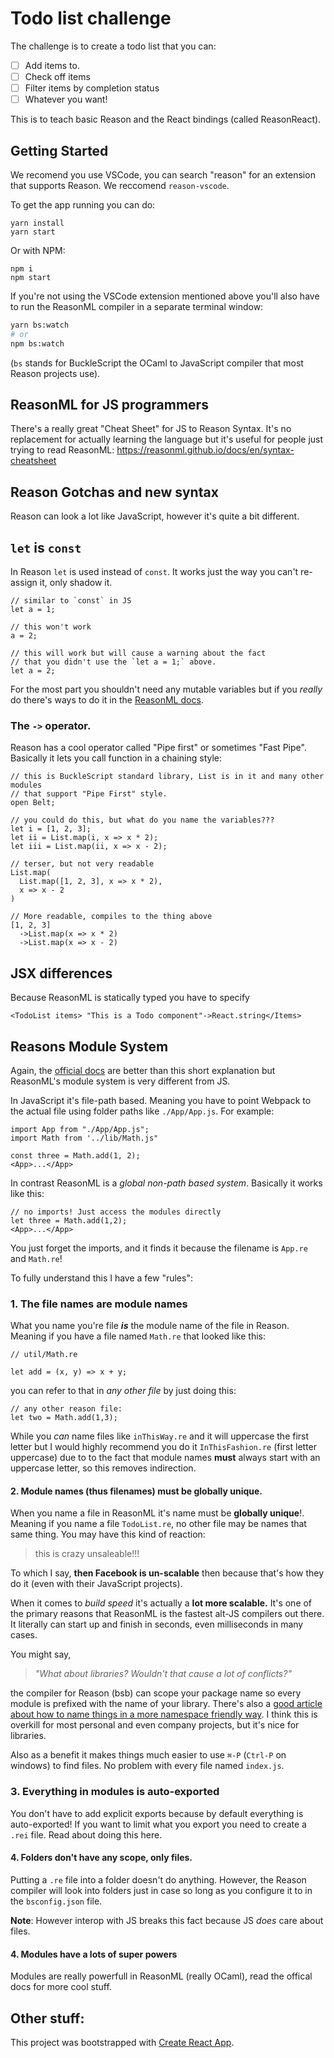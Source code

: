 # Todo list challenge

The challenge is to create a todo list that you can:

- [ ] Add items to.
- [ ] Check off items
- [ ] Filter items by completion status
- [ ] Whatever you want!

This is to teach basic Reason and the React bindings (called ReasonReact).

## Getting Started

We recomend you use VSCode, you can search "reason" for an extension that supports Reason. We reccomend
`reason-vscode`.

To get the app running you can do:

```
yarn install
yarn start
```

Or with NPM:

```
npm i
npm start
```

If you're not using the VSCode extension mentioned above you'll also have to run the
ReasonML compiler in a separate terminal window:

```bash
yarn bs:watch
# or
npm bs:watch
```

(`bs` stands for BuckleScript the OCaml to JavaScript compiler that most Reason projects use).

## ReasonML for JS programmers

There's a really great "Cheat Sheet" for JS to Reason Syntax. It's no replacement for
actually learning the language but it's useful for people just trying to read ReasonML:
https://reasonml.github.io/docs/en/syntax-cheatsheet

## Reason Gotchas and new syntax

Reason can look a lot like JavaScript, however it's quite a bit different.

## `let` is `const`

In Reason `let` is used instead of `const`. It works just the way you can't
re-assign it, only shadow it.

```
// similar to `const` in JS
let a = 1;

// this won't work
a = 2;

// this will work but will cause a warning about the fact
// that you didn't use the `let a = 1;` above.
let a = 2;
```

For the most part you shouldn't need any mutable variables but if you _really_ do
there's ways to do it in the [ReasonML docs](https://reasonml.github.io/docs/en/mutation).

### The `->` operator.

Reason has a cool operator called "Pipe first" or sometimes "Fast Pipe". Basically
it lets you call function in a chaining style:

```reason
// this is BuckleScript standard library, List is in it and many other modules
// that support "Pipe First" style.
open Belt;

// you could do this, but what do you name the variables???
let i = [1, 2, 3];
let ii = List.map(i, x => x * 2);
let iii = List.map(ii, x => x - 2);

// terser, but not very readable
List.map(
  List.map([1, 2, 3], x => x * 2),
  x => x - 2
)

// More readable, compiles to the thing above
[1, 2, 3]
  ->List.map(x => x * 2)
  ->List.map(x => x - 2)
```

## JSX differences

Because ReasonML is statically typed you have to specify

```reason
<TodoList items> "This is a Todo component"->React.string</Items>
```

## Reasons Module System

Again, the [official docs](https://reasonml.github.io/docs/en/module) are better
than this short explanation but ReasonML's module system is very different from JS.

In JavaScript it's file-path based. Meaning you have to point Webpack to the
actual file using folder paths like `./App/App.js`. For example:

```JS
import App from "./App/App.js";
import Math from '../lib/Math.js"

const three = Math.add(1, 2);
<App>...</App>
```

In contrast ReasonML is a _global non-path based system_. Basically it works like this:

```reason
// no imports! Just access the modules directly
let three = Math.add(1,2);
<App>...</App>
```

You just forget the imports, and it finds it because the filename is `App.re` and `Math.re`!

To fully understand this I have a few "rules":

### 1. The file names are module names

What you name you're file **_is_** the module name of the file in Reason. Meaning if you have a file named `Math.re`
that looked like this:

```reasonml
// util/Math.re

let add = (x, y) => x + y;
```

you can refer to that in _any other file_ by just doing this:

```reasonml
// any other reason file:
let two = Math.add(1,3);
```

While you _can_ name files like `inThisWay.re` and it will uppercase the first letter but
I would highly recommend you do it `InThisFashion.re` (first letter uppercase) due to to the fact that module names **must** always start with an uppercase letter, so
this removes indirection.

#### 2. Module names (thus filenames) must be **globally unique.**

When you name a file in ReasonML it's name must be **globally unique**!. Meaning if you name a file
`TodoList.re`, no other file may be names that same thing. You may have this kind of reaction:

> this is crazy unsaleable!!!

To which I say, **then Facebook is un-scalable** then because that's how they do it (even with their JavaScript projects).

When it comes to _build speed_ it's actually a **lot more scalable.** It's one of the primary reasons
that ReasonML is the fastest alt-JS compilers out there. It literally can start up and finish in seconds,
even milliseconds in many cases.

You might say,

> _"What about libraries? Wouldn't that cause a lot of conflicts?"_

the compiler for Reason (bsb) can scope your package name so every module is prefixed with the name of your library. There's also a [good article about how to name things in a more namespace friendly way](https://dev.to/yawaramin/a-modular-ocaml-project-structure-1ikd). I think this is overkill for most personal and even company projects, but it's nice for libraries.

Also as a benefit it makes things much easier to use `⌘-P` (`Ctrl-P` on windows) to find files. No problem with every file named `index.js`.

### 3. Everything in modules is auto-exported

You don't have to add explicit exports because by default everything is auto-exported! If you want to limit what you export you need to create a
`.rei` file. Read about doing this here.

#### 4. Folders don't have any scope, only files.

Putting a `.re` file into a folder doesn't do anything. However, the Reason compiler will look into folders just in case so long as you configure it to in the `bsconfig.json` file.

**Note**: However interop with JS breaks this fact because JS _does_ care about files.

#### 4. Modules have a lots of super powers

Modules are really powerfull in ReasonML (really OCaml), read the offical docs for more cool stuff.

## Other stuff:

This project was bootstrapped with [Create React App](https://github.com/facebook/create-react-app).

